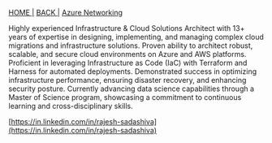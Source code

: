 [HOME |](https://rajeshsadashiva.github.io/)
[BACK |](./..)
[Azure Networking](./AzureNetworking.html)

Highly experienced Infrastructure & Cloud Solutions Architect with 13+ years of expertise in
designing, implementing, and managing complex cloud migrations and infrastructure solutions.
Proven ability to architect robust, scalable, and secure cloud environments on Azure and AWS
platforms. Proficient in leveraging Infrastructure as Code (IaC) with Terraform and Harness for
automated deployments. Demonstrated success in optimizing infrastructure performance,
ensuring disaster recovery, and enhancing security posture. Currently advancing data science
capabilities through a Master of Science program, showcasing a commitment to continuous
learning and cross-disciplinary skills.

[https://in.linkedin.com/in/rajesh-sadashiva](https://in.linkedin.com/in/rajesh-sadashiva)
